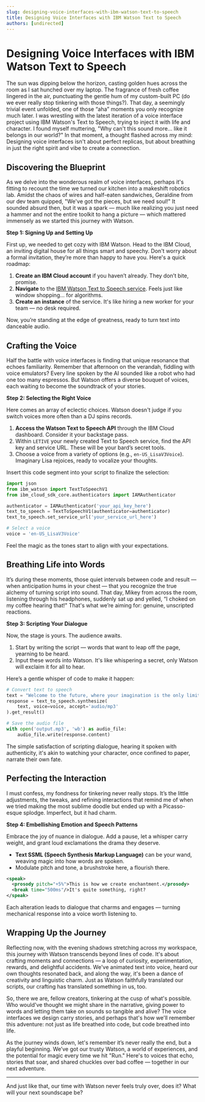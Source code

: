 ```yaml
---
slug: designing-voice-interfaces-with-ibm-watson-text-to-speech
title: Designing Voice Interfaces with IBM Watson Text to Speech
authors: [undirected]
---
```



# Designing Voice Interfaces with IBM Watson Text to Speech

The sun was dipping below the horizon, casting golden hues across the room as I sat hunched over my laptop. The fragrance of fresh coffee lingered in the air, punctuating the gentle hum of my custom-built PC (do we ever really stop tinkering with those things?). That day, a seemingly trivial event unfolded, one of those “aha” moments you only recognize much later. I was wrestling with the latest iteration of a voice interface project using IBM Watson's Text to Speech, trying to inject it with life and character. I found myself muttering, "Why can't this sound more... like it belongs in our world?" In that moment, a thought flashed across my mind: Designing voice interfaces isn't about perfect replicas, but about breathing in just the right spirit and vibe to create a connection.

## Discovering the Blueprint

As we delve into the wonderous realm of voice interfaces, perhaps it's fitting to recount the time we turned our kitchen into a makeshift robotics lab. Amidst the chaos of wires and half-eaten sandwiches, Geraldine from our dev team quipped, "We've got the pieces, but we need soul!" It sounded absurd then, but it was a spark — much like realizing you just need a hammer and not the entire toolkit to hang a picture — which mattered immensely as we started this journey with Watson.

**Step 1: Signing Up and Setting Up**

First up, we needed to get cozy with IBM Watson. Head to the IBM Cloud, an inviting digital house for all things smart and speechy. Don't worry about a formal invitation, they’re more than happy to have you. Here's a quick roadmap:

1. **Create an IBM Cloud account** if you haven’t already. They don’t bite, promise.
2. **Navigate** to the [IBM Watson Text to Speech service](https://cloud.ibm.com/catalog/services/text-to-speech). Feels just like window shopping… for algorithms.
3. **Create an instance** of the service. It's like hiring a new worker for your team — no desk required.

Now, you’re standing at the edge of greatness, ready to turn text into danceable audio.

## Crafting the Voice

Half the battle with voice interfaces is finding that unique resonance that echoes familiarity. Remember that afternoon on the verandah, fiddling with voice emulators? Every line spoken by the AI sounded like a robot who had one too many espressos. But Watson offers a diverse bouquet of voices, each waiting to become the soundtrack of your stories.

**Step 2: Selecting the Right Voice**

Here comes an array of eclectic choices. Watson doesn't judge if you switch voices more often than a DJ spins records.

1. **Access the Watson Text to Speech API** through the IBM Cloud dashboard. Consider it your backstage pass.
2. Within `LETIVE` your newly created Text to Speech service, find the API key and service URL. These will be your bard’s secret tools.
3. Choose a voice from a variety of options (e.g., `en-US_LisaV3Voice`). Imaginary Lisa rejoices, ready to vocalize your thoughts.

Insert this code segment into your script to finalize the selection:

```python
import json
from ibm_watson import TextToSpeechV1
from ibm_cloud_sdk_core.authenticators import IAMAuthenticator

authenticator = IAMAuthenticator('your_api_key_here')
text_to_speech = TextToSpeechV1(authenticator=authenticator)
text_to_speech.set_service_url('your_service_url_here')

# Select a voice
voice = 'en-US_LisaV3Voice'
```

Feel the magic as the tones start to align with your expectations.

## Breathing Life into Words

It’s during these moments, those quiet intervals between code and result — when anticipation hums in your chest — that you recognize the true alchemy of turning script into sound. That day, Mikey from across the room, listening through his headphones, suddenly sat up and yelled, “I choked on my coffee hearing that!" That's what we’re aiming for: genuine, unscripted reactions.

**Step 3: Scripting Your Dialogue**

Now, the stage is yours. The audience awaits.

1. Start by writing the script — words that want to leap off the page, yearning to be heard.
2. Input these words into Watson. It's like whispering a secret, only Watson will exclaim it for all to hear.

Here’s a gentle whisper of code to make it happen:

```python
# Convert text to speech
text = "Welcome to the future, where your imagination is the only limit."
response = text_to_speech.synthesize(
    text, voice=voice, accept='audio/mp3'
).get_result()

# Save the audio file
with open('output.mp3', 'wb') as audio_file:
    audio_file.write(response.content)
```

The simple satisfaction of scripting dialogue, hearing it spoken with authenticity, it's akin to watching your character, once confined to paper, narrate their own fate.

## Perfecting the Interaction

I must confess, my fondness for tinkering never really stops. It’s the little adjustments, the tweaks, and refining interactions that remind me of when we tried making the most sublime doodle but ended up with a Picasso-esque splodge. Imperfect, but it had charm.

**Step 4: Embellishing Emotion and Speech Patterns**

Embrace the joy of nuance in dialogue. Add a pause, let a whisper carry weight, and grant loud exclamations the drama they deserve.

- **Text SSML (Speech Synthesis Markup Language)** can be your wand, weaving magic into how words are spoken.
- Modulate pitch and tone, a brushstroke here, a flourish there.

```xml
<speak>
  <prosody pitch="+5%">This is how we create enchantment.</prosody>
  <break time="500ms"/>It's quite something, right?
</speak>
```

Each alteration leads to dialogue that charms and engages — turning mechanical response into a voice worth listening to.

## Wrapping Up the Journey

Reflecting now, with the evening shadows stretching across my workspace, this journey with Watson transcends beyond lines of code. It's about crafting moments and connections — a loop of curiosity, experimentation, rewards, and delightful accidents. We've animated text into voice, heard our own thoughts resonated back, and along the way, it's been a dance of creativity and linguistic charm. Just as Watson faithfully translated our scripts, our crafting has translated something in us, too.

So, there we are, fellow creators, tinkering at the cusp of what's possible. Who would've thought we might share in the narrative, giving power to words and letting them take on sounds so tangible and alive? The voice interfaces we design carry stories, and perhaps that's how we'll remember this adventure: not just as life breathed into code, but code breathed into life.

As the journey winds down, let's remember it’s never really the end, but a playful beginning. We’ve got our trusty Watson, a world of experiences, and the potential for magic every time we hit "Run." Here's to voices that echo, stories that soar, and shared chuckles over bad coffee — together in our next adventure.

--- 

And just like that, our time with Watson never feels truly over, does it? What will your next soundscape be?